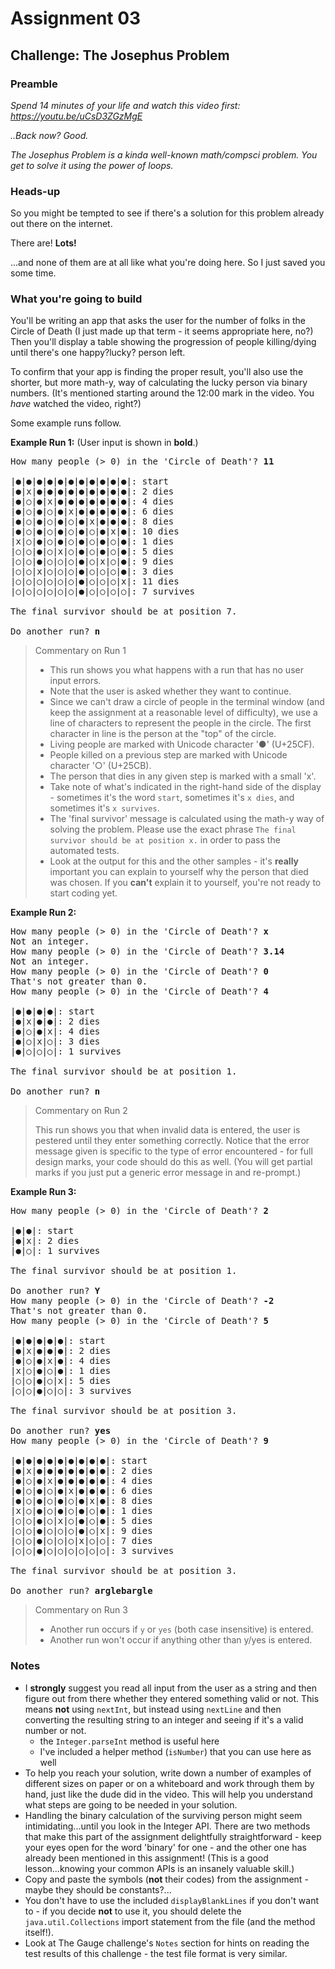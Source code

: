 # Assignment 03

## Challenge: The Josephus Problem

### Preamble

_Spend 14 minutes of your life and watch this video first: https://youtu.be/uCsD3ZGzMgE_

_..Back now? Good._

_The Josephus Problem is a kinda well-known math/compsci problem. You get to solve it using the power of loops._

### Heads-up

So you might be tempted to see if there's a solution for this problem already out there on the internet.

There are! **Lots!**

...and none of them are at all like what you're doing here. So I just saved you some time.

### What you're going to build

You'll be writing an app that asks the user for the number of folks in the Circle of Death (I just made up that term - it seems appropriate here, no?) Then you'll display a table showing the progression of people killing/dying until there's one happy?lucky? person left.

To confirm that your app is finding the proper result, you'll also use the shorter, but more math-y, way of calculating the lucky person via binary numbers. (It's mentioned starting around the 12:00 mark in the video. You _have_ watched the video, right?)

Some example runs follow.

**Example Run 1:**
(User input is shown in **bold**.)

<pre>
How many people (> 0) in the 'Circle of Death'? <b>11</b>

|●|●|●|●|●|●|●|●|●|●|●|: start
|●|x|●|●|●|●|●|●|●|●|●|: 2 dies
|●|○|●|x|●|●|●|●|●|●|●|: 4 dies
|●|○|●|○|●|x|●|●|●|●|●|: 6 dies
|●|○|●|○|●|○|●|x|●|●|●|: 8 dies
|●|○|●|○|●|○|●|○|●|x|●|: 10 dies
|x|○|●|○|●|○|●|○|●|○|●|: 1 dies
|○|○|●|○|x|○|●|○|●|○|●|: 5 dies
|○|○|●|○|○|○|●|○|x|○|●|: 9 dies
|○|○|x|○|○|○|●|○|○|○|●|: 3 dies
|○|○|○|○|○|○|●|○|○|○|x|: 11 dies
|○|○|○|○|○|○|●|○|○|○|○|: 7 survives

The final survivor should be at position 7.

Do another run? <b>n</b>
</pre>

> Commentary on Run 1
>
> - This run shows you what happens with a run that has no user input errors.
> - Note that the user is asked whether they want to continue.
> - Since we can't draw a circle of people in the terminal window (and keep the assignment at a reasonable level of difficulty), we use a line of characters to represent the people in the circle. The first character in line is the person at the "top" of the circle.
> - Living people are marked with Unicode character '●' (U+25CF).
> - People killed on a previous step are marked with Unicode character '○' (U+25CB).
> - The person that dies in any given step is marked with a small 'x'.
> - Take note of what's indicated in the right-hand side of the display - sometimes it's the word `start`, sometimes it's `x dies`, and sometimes it's `x survives`.
> - The 'final survivor' message is calculated using the math-y way of solving the problem. Please use the exact phrase `The final survivor should be at position x.` in order to pass the automated tests.
> - Look at the output for this and the other samples - it's **really** important you can explain to yourself why the person that died was chosen. If you **can't** explain it to yourself, you're not ready to start coding yet.

**Example Run 2:**

<pre>
How many people (> 0) in the 'Circle of Death'? <b>x</b>
Not an integer.
How many people (> 0) in the 'Circle of Death'? <b>3.14</b>
Not an integer.
How many people (> 0) in the 'Circle of Death'? <b>0</b>
That's not greater than 0.
How many people (> 0) in the 'Circle of Death'? <b>4</b>

|●|●|●|●|: start
|●|x|●|●|: 2 dies
|●|○|●|x|: 4 dies
|●|○|x|○|: 3 dies
|●|○|○|○|: 1 survives

The final survivor should be at position 1.

Do another run? <b>n</b>
</pre>

> Commentary on Run 2
>
> This run shows you that when invalid data is entered, the user is pestered until they enter something correctly. Notice that the error message given is specific to the type of error encountered - for full design marks, your code should do this as well. (You will get partial marks if you just put a generic error message in and re-prompt.)

**Example Run 3:**

<pre>
How many people (> 0) in the 'Circle of Death'? <b>2</b>

|●|●|: start
|●|x|: 2 dies
|●|○|: 1 survives

The final survivor should be at position 1.

Do another run? <b>Y</b>
How many people (> 0) in the 'Circle of Death'? <b>-2</b>
That's not greater than 0.
How many people (> 0) in the 'Circle of Death'? <b>5</b>

|●|●|●|●|●|: start
|●|x|●|●|●|: 2 dies
|●|○|●|x|●|: 4 dies
|x|○|●|○|●|: 1 dies
|○|○|●|○|x|: 5 dies
|○|○|●|○|○|: 3 survives

The final survivor should be at position 3.

Do another run? <b>yes</b>
How many people (> 0) in the 'Circle of Death'? <b>9</b>

|●|●|●|●|●|●|●|●|●|: start
|●|x|●|●|●|●|●|●|●|: 2 dies
|●|○|●|x|●|●|●|●|●|: 4 dies
|●|○|●|○|●|x|●|●|●|: 6 dies
|●|○|●|○|●|○|●|x|●|: 8 dies
|x|○|●|○|●|○|●|○|●|: 1 dies
|○|○|●|○|x|○|●|○|●|: 5 dies
|○|○|●|○|○|○|●|○|x|: 9 dies
|○|○|●|○|○|○|x|○|○|: 7 dies
|○|○|●|○|○|○|○|○|○|: 3 survives

The final survivor should be at position 3.

Do another run? <b>arglebargle</b>
</pre>

> Commentary on Run 3
>
> - Another run occurs if `y` or `yes` (both case insensitive) is entered.
> - Another run won't occur if anything other than y/yes is entered.

### Notes

- I **strongly** suggest you read all input from the user as a string and then figure out from there whether they entered something valid or not. This means **not** using `nextInt`, but instead using `nextLine` and then converting the resulting string to an integer and seeing if it's a valid number or not.
  - the `Integer.parseInt` method is useful here
  - I've included a helper method (`isNumber`) that you can use here as well
- To help you reach your solution, write down a number of examples of different sizes on paper or on a whiteboard and work through them by hand, just like the dude did in the video. This will help you understand what steps are going to be needed in your solution.
- Handling the binary calculation of the surviving person might seem intimidating...until you look in the Integer API. There are two methods that make this part of the assignment delightfully straightforward - keep your eyes open for the word 'binary' for one - and the other one has already been mentioned in this assignment! (This is a good lesson...knowing your common APIs is an insanely valuable skill.)
- Copy and paste the symbols (**not** their codes) from the assignment - maybe they should be constants?...
- You don't have to use the included `displayBlankLines` if you don't want to - if you decide **not** to use it, you should delete the `java.util.Collections` import statement from the file (and the method itself!).
- Look at The Gauge challenge's `Notes` section for hints on reading the test results of this challenge - the test file format is very similar.

